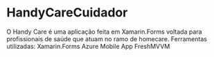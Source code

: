 # HandyCareCuidador
O Handy Care é uma aplicação feita em Xamarin.Forms voltada para profissionais de saúde que atuam no ramo de homecare.
Ferramentas utilizadas:
Xamarin.Forms
Azure Mobile App
FreshMVVM
